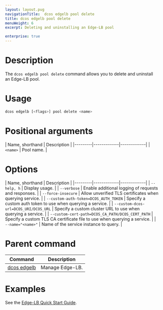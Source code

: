 ```yaml
---
layout: layout.pug
navigationTitle:  dcos edgelb pool delete
title: dcos edgelb pool delete
menuWeight: 6
excerpt: Deleting and uninstalling an Edge-LB pool

enterprise: true
---
```


# Description
The `dcos edgelb pool delete` command allows you to delete and uninstall an Edge-LB pool.

# Usage

```bash
dcos edgelb [<flags>] pool delete <name>
```

# Positional arguments

| Name, shorthand |  Description |
|---------|-------------|-------------|
| `<name>`   |   Pool name. |


# Options

| Name, shorthand |  Description |
|---------|-------------|-------------|
| `--help, h`   |  Display usage. |
| `--verbose`   |    Enable additional logging of requests and responses. |
| `--force-insecure`   |   Allow unverified TLS certificates when querying service. |
| `--custom-auth-token=DCOS_AUTH_TOKEN`   |   Specify a custom auth token to use when querying a service. |
| `--custom-dcos-url=DCOS_URI/DCOS_URL`   |  Specify a custom cluster URL to use when querying a service. |
| `--custom-cert-path=DCOS_CA_PATH/DCOS_CERT_PATH`   |  Specify a custom TLS CA certificate file to use when querying a service. |
| `--name="<name>"`   |  Name of the service instance to query. |

# Parent command

| Command | Description |
|---------|-------------|
| [dcos edgelb](/1.11/cli/command-reference/dcos-edgelb/) |  Manage Edge-LB. |

# Examples

See the [Edge-LB Quick Start Guide](/services/edge-lb/1.0/).
